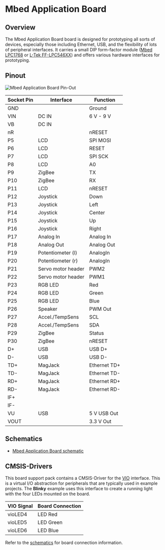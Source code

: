 # Mbed Application Board

## Overview

The Mbed Application Board board is designed for prototyping all sorts of devices, especially those including Ethernet, USB, and the flexibility of lots of peripheral interfaces. It carries a small DIP form-factor module ([Mbed LPC1768](https://github.com/MDK-Packs/Mbed-LPC1768_BSP) or [L-Tek FF-LPC546XX](https://github.com/L-Tek/FF-LPC546XX)) and offers various hardware interfaces for prototyping.

## Pinout

![Mbed Application Board Pin-Out](./lpc1768_pinout.png "Mbed Application Board Pin-Out")

| Socket Pin | Interface          | Function     |
|------------|--------------------|--------------|
| GND        |                    | Ground       |
| VIN        | DC IN              | 6 V - 9 V    |
| VB         | DC IN              |              |
| nR         |                    | nRESET       |
| P5         | LCD                | SPI MOSI     |
| P6         | LCD                | RESET        |
| P7         | LCD                | SPI SCK      |
| P8         | LCD                | A0           |
| P9         | ZigBee             | TX           |
| P10        | ZigBee             | RX           |
| P11        | LCD                | nRESET       |
| P12        | Joystick           | Down         |
| P13        | Joystick           | Left         |
| P14        | Joystick           | Center       |
| P15        | Joystick           | Up           |
| P16        | Joystick           | Right        |
| P17        | Analog In          | Analog In    |
| P18        | Analog Out         | Analog Out   |
| P19        | Potentiometer (l)  | AnalogIn     |
| P20        | Potentiometer (r)  | AnalogIn     |
| P21        | Servo motor header | PWM2         |
| P22        | Servo motor header | PWM1         |
| P23        | RGB LED            | Red          |
| P24        | RGB LED            | Green        |
| P25        | RGB LED            | Blue         |
| P26        | Speaker            | PWM Out      |
| P27        | Accel./TempSens    | SCL          |
| P28        | Accel./TempSens    | SDA          |
| P29        | ZigBee             | Status       |
| P30        | ZigBee             | nRESET       |
| D+         | USB                | USB D+       |
| D-         | USB                | USB D-       |
| TD+        | MagJack            | Ethernet TD+ |
| TD-        | MagJack            | Ethernet TD- |
| RD+        | MagJack            | Ethernet RD+ |
| RD-        | MagJack            | Ethernet RD- |
| IF+        |                    |              |
| IF-        |                    |              |
| VU         | USB                | 5 V USB Out  |
| VOUT       |                    | 3.3 V Out    |

## Schematics

- [Mbed Application Board schematic](./mbed-014.1_b.pdf)

## CMSIS-Drivers

This board support pack contains a CMSIS-Driver for the [VIO](https://arm-software.github.io/CMSIS_5/develop/Driver/html/group__vio__interface__gr.html) interface. This is a virtual I/O abstraction for peripherals that are typically used in example projects. The **Blinky** example uses this interface to create a running light with the four LEDs mounted on the board.

| VIO Signal | Board Connection |
|------------|------------------|
| vioLED4    | LED Red          |
| vioLED5    | LED Green        |
| vioLED6    | LED Blue         |

Refer to the [schematics](#schematics) for board connection information.
